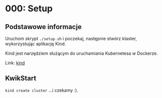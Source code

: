 # 000: Setup

## Podstawowe informacje

Uruchom skrypt `./setup.sh` i poczekaj, następnie stwórz klaster, wykorzystując aplikację Kind.

Kind jest narzędziem służącym do uruchamiania Kubernetesa w Dockerze.

Link: [kind](https://kind.sigs.k8s.io/)

## KwikStart

`kind create cluster` ...i czekamy :).

